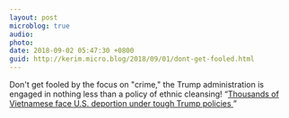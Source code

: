 ```yaml
---
layout: post
microblog: true
audio: 
photo: 
date: 2018-09-02 05:47:30 +0800
guid: http://kerim.micro.blog/2018/09/01/dont-get-fooled.html
---
```

Don't get fooled by the focus on "crime," the Trump administration is engaged in nothing less than a policy of ethnic cleansing! “[Thousands of Vietnamese face U\.S\. deportion under tough Trump policies ](https://www.washingtonpost.com/world/asia_pacific/thousands-of-vietnamese-including-offspring-of-us-troops-could-be-deported-under-tough-trump-policy/2018/08/30/8de80848-a6d0-11e8-b76b-d513a40042f6_story.html?noredirect=on&utm_term=.1f65f839dd03)”
